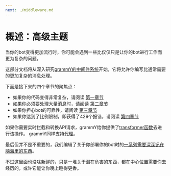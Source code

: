 ```yaml
---
next: ./middleware.md
---
```


# 概述：高级主题

当你的bot变得更加流行时，你可能会遇到一些比仅仅只是让你的bot进行工作而更为复杂的问题。

这部分文档将从深入研究[grammY的中间件系统](./middleware.md)开始，它将允许你编写比通常需要的更加复杂的消息处理。

下面是接下来的四个章节的聚焦点：

- 如果你的代码变得非常复杂，请阅读 [第一章节](./structuring.md)
- 如果你必须要处理大量消息时，请阅读 [第二章节](./scaling.md)
- 如果你担心bot的可靠性，请阅读 [第三章节](./reliability.md)
- 如果你达到了比例限制，即获得了429个报错，请阅读 [第四章节](./flood.md)

如果你需要实时拦截和转换API请求，grammY给你提供了[transformer函数](./transformers.md)去进行该操作。
grammY同样支持[代理](./proxy.md)。

最后但并不是不重要的，我们编辑了关于你部署你的bot时的[一系列需要深深记在脑海里的东西](./deployment.md)。

不过这里面也没啥新鲜的，只是一堆关于潜在危害的东西，都在中心位置需要你去经历的，或许它能让你晚上睡得更香。 
